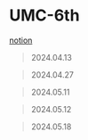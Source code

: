 # UMC-6th

[notion](https://storm-sunshine-cfa.notion.site/UMC-6th-f509e87b876e42388c020437c2a5ccc6?pvs=4)

>2024.04.13

>2024.04.27

>2024.05.11

>2024.05.12

>2024.05.18

